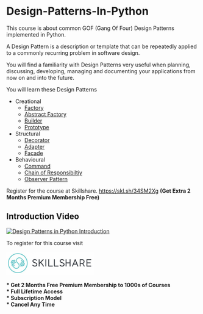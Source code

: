 # Design-Patterns-In-Python

This course is about common GOF (Gang Of Four) Design Patterns implemented in Python.

A Design Pattern is a description or template that can be repeatedly applied to a commonly recurring problem in software design.

You will find a familiarity with Design Patterns very useful when planning, discussing, developing, managing and documenting your applications from now on and into the future.

You will learn these Design Patterns

* Creational
    * [Factory](factory)
    * [Abstract Factory](abstract_factory)
    * [Builder](builder)
    * [Prototype](prototype)
* Structural
    * [Decorator](decorator)
    * [Adapter](adapter)
    * [Facade](facade)
* Behavioural
    * [Command](command)
    * [Chain of Responsibiltiy](chain_of_responsibility)
    * [Observer Pattern](observer)

Register for the course at Skillshare. https://skl.sh/34SM2Xg **(Get Extra 2 Months Premium Membership Free)**

## Introduction Video

[![Design Patterns in Python Introduction](https://img.youtube.com/vi/OOxyTUWsY7A/0.jpg)](https://youtu.be/OOxyTUWsY7A)


To register for this course visit

<a href="https://skl.sh/34SM2Xg" target="_blank"><img src="/img/skillshare_btn.png" title="Skillshare 2 Months Free Premium Membership"/></a>

<b>
* Get 2 Months Free Premium Membership to 1000s of Courses <br>
* Full Lifetime Access <br/>
* Subscription Model <br/>
* Cancel Any Time</b>



